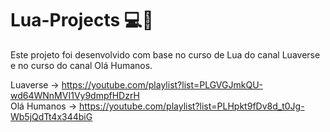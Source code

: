 # Lua-Projects 💻🌙

Este projeto foi desenvolvido com base no curso de Lua do canal Luaverse e no curso do canal Olá Humanos.

Luaverse -> https://youtube.com/playlist?list=PLGVGJmkQU-wd64WNnMVI1Vy9dmpfHDzrH <br/>
Olá Humanos -> https://youtube.com/playlist?list=PLHpkt9fDv8d_t0Jg-Wb5jQdTt4x344biG
